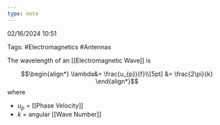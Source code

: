 ```yaml
---
type: note
---
```

02/16/2024 10:51

Tags: #Electromagnetics #Antennas 

The wavelength of an [[Electromagnetic Wave]] is 


$$\begin{align*}
\lambda&= \frac{u_{p}}{f}\\[5pt]
&= \frac{2\pi}{k}
\end{align*}$$
where
- $u_p$ = [[Phase Velocity]] 
- $k$ = angular [[Wave Number]]